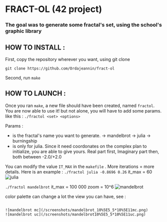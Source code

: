# FRACT-OL (42 project)

### The goal was to generate some fractal's set, using the school's graphic library



## HOW TO INSTALL :

First, copy the repository wherever you want, using git clone
```
git clone https://github.com/Ordajeannin/fract-ol
```

Second, run 
```make```


## HOW TO LAUNCH :

Once you ran ```make```, a new file should have been created, named ```fractol```.
You are now able to use it! but not alone, you will have to add some params.
like this : ```./fractol <set> <options>```

Params :
-  <set> is the fractal's name you want to generate. 
	-> mandelbrot
	-> julia
	-> burningship
- <options> is only for julia. 
	Since it need coordonates on the complex plan to initialize, you are able
	to give yours. Real part first, Imaginary part then, both between -2.0/+2.0

You can modify the value ```IT_MAX``` in the  ```makefile``` . More iterations = more details.
Here is an example :
```./fractol julia -0.8696 0.26```   it_max = 60
![julia](/screenshots/julia_option.png)


```./fractol mandelbrot```       it_max = 100 000          zoom = 10^6
![mandelbrot](/screenshots/mandelbrot_it10%5E5_zoom10%5E6.png)


color palette can change a lot the view you can have, see :
```./fractol mandelbrot          it_max = 100 000          zoom = 5 * 10^11

![mandelbrot mc](/screenshots/mandelbrot_10%5E5_5*10%5E11mc.png)
![mandelbrot uc](/screenshots/mandelbrot10%5E5_5*10%5E11uc.png)

